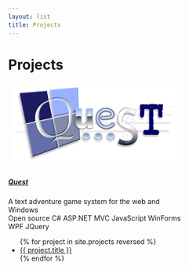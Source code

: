 ```yaml
---
layout: list
title: Projects
---
```


# Projects

<div class="row mb-5">
    <div class="col-md">
        <div class="card h-100 shadow" style="max-width: 22rem">
            <div class="card-img-top" style="padding: 10px">
                <img src="/images/projects/quest.png">
            </div>
            <div class="card-body h-100">
                <h5 class="card-title"><a href="quest">Quest</a></h5>
                <div class="card-text">A text adventure game system for the web and Windows</div>
                <div class="card-text">
                    <span class="badge badge-success">Open source</span>
                    <span class="badge badge-primary">C#</span>
                    <span class="badge badge-primary">ASP.NET MVC</span>
                    <span class="badge badge-primary">JavaScript</span>
                    <span class="badge badge-primary">WinForms</span>
                    <span class="badge badge-primary">WPF</span>
                    <span class="badge badge-primary">JQuery</span>
                </div>
            </div>
        </div>
    </div>
</div>

<div>
<ul>
{% for project in site.projects reversed %}
<li><a href="{{project.url}}">{{ project.title }}</a></li>
{% endfor %}
</ul>
</div>